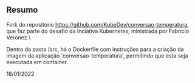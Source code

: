 ## Resumo
Fork do repositório https://github.com/KubeDev/conversao-temperatura, que faz parte do desafio da Inciativa Kubernetes, ministrada por Fabricio Veronez.\

Dentro da pasta /src, há o Dockerfile com instruções para a criação da imagem da aplicação 'conversao-temperatura', permitindo que esta seja executada em container.

18/01/2022
